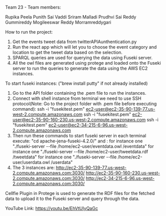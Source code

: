 Team 23 - Team members:

Rupika Peela
Punith Sai Vaddi
Sriram Malladi
Prudhvi Sai Reddy Gummireddy
Mogileeswar Reddy Morramreddygari

How to run the project:

1. Get the events tweet data from twitterAPIAunthentication.py
2. Run the react app which will let you to choose the event category and location to get the tweet data based on the selection.
3. SPARQL queries are used for querying the data using Fuseki server.
4. All the owl files are generated using protege and loaded onto the Fuseki server to run the queries to generate the data using the AWS EC2 instances.

To start fuseki instances: ("brew install putty" if not already installed)

1. Go to the API folder containing the .pem file to run the instances.
2. Connect with shell instance from terminal we need to use SSH protocol(Note: Go to the project folder with .pem file before executing command):
   ssh -i "fusekitest.pem" ec2-user@ec2-35-90-139-77.us-west-2.compute.amazonaws.com
   ssh -i "fusekitest.pem" ec2-user@ec2-35-90-160-230.us-west-2.compute.amazonaws.com
   ssh -i "fusekitest.pem" ec2-user@ec2-34-215-6-96.us-west-2.compute.amazonaws.com
3. Then run these commands to start fuseki server in each terminal execute: "cd apache-jena-fuseki-4.2.0/" and :
   for instance one "./fuseki-server --file /home/ec2-user/eventdata.owl /eventdata"
   for instance one "./fuseki-server --file /home/ec2-user/tweetdata.rdf /tweetdata"
   for instance one "./fuseki-server --file /home/ec2-user/userdata.owl /userdata"
4. The 3 instances are:
   http://ec2-35-90-139-77.us-west-2.compute.amazonaws.com:3030/
   http://ec2-35-90-160-230.us-west-2.compute.amazonaws.com:3030/
   http://ec2-34-215-6-96.us-west-2.compute.amazonaws.com:3030/

Cellfie Plugin in Protege is used to generate the RDF files for the fetched data to upload it to the Fuseki server and query through the data.

YouTube Link: https://youtu.be/EhVtUIyQaGc
